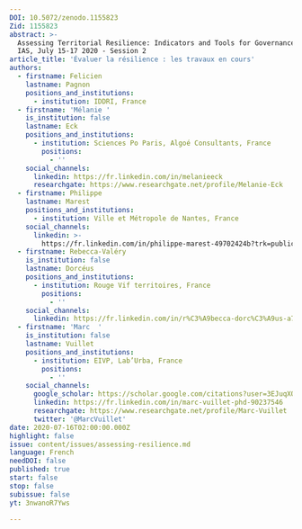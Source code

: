 ```yaml
---
DOI: 10.5072/zenodo.1155823
Zid: 1155823
abstract: >-
  Assessing Territorial Resilience: Indicators and Tools for Governance, Paris
  IAS, July 15-17 2020 - Session 2
article_title: 'Évaluer la résilience : les travaux en cours'
authors:
  - firstname: Felicien
    lastname: Pagnon
    positions_and_institutions:
      - institution: IDDRI, France
  - firstname: 'Mélanie '
    is_institution: false
    lastname: Eck
    positions_and_institutions:
      - institution: Sciences Po Paris, Algoé Consultants, France
        positions:
          - ''
    social_channels:
      linkedin: https://fr.linkedin.com/in/melanieeck
      researchgate: https://www.researchgate.net/profile/Melanie-Eck
  - firstname: Philippe
    lastname: Marest
    positions_and_institutions:
      - institution: Ville et Métropole de Nantes, France
    social_channels:
      linkedin: >-
        https://fr.linkedin.com/in/philippe-marest-49702424b?trk=public_profile_samename-profile
  - firstname: Rebecca-Valéry
    is_institution: false
    lastname: Dorcéus
    positions_and_institutions:
      - institution: Rouge Vif territoires, France
        positions:
          - ''
    social_channels:
      linkedin: https://fr.linkedin.com/in/r%C3%A9becca-dorc%C3%A9us-a7916622
  - firstname: 'Marc  '
    is_institution: false
    lastname: Vuillet
    positions_and_institutions:
      - institution: EIVP, Lab’Urba, France
        positions:
          - ''
    social_channels:
      google_scholar: https://scholar.google.com/citations?user=3EJuqXQAAAAJ&hl=fr
      linkedin: https://fr.linkedin.com/in/marc-vuillet-phd-90237546
      researchgate: https://www.researchgate.net/profile/Marc-Vuillet
      twitter: '@MarcVuillet'
date: 2020-07-16T02:00:00.000Z
highlight: false
issue: content/issues/assessing-resilience.md
language: French
needDOI: false
published: true
start: false
stop: false
subissue: false
yt: 3nwanoR7Yws

---
```


<Youtube yt="3nwanoR7Yws" caption="Évaluer la résilience : les travaux en cours" start="false" stop="false"></Youtube>